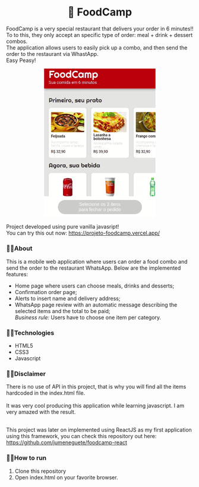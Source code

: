 <h1 align="center">🍝 FoodCamp</h1>

FoodCamp is a very special restaurant that delivers your order in 6 minutes!! <br/>
To to this, they only accept an specific type of order: meal + drink + dessert combos. <br>
The application allows users to easily pick up a combo, and then send the order to the restaurant via WhastApp. <br>
Easy Peasy!

<p align="center"><img width="300px" src="/assets/foodcampjs.gif" /></p>

Project developed using pure vanilla javasript! 
<br>
You can try this out now: https://projeto-foodcamp.vercel.app/

### 🔹🔹About

This is a mobile web application where users can order a food combo and send the order to the restaurant WhatsApp. Below are the implemented features:

- Home page where users can choose meals, drinks and desserts;
- Confirmation order page;
- Alerts to insert name and delivery address;
- WhatsApp page review with an automatic message describing the selected items and the total to be paid;<br>
  _Business rule:_ Users have to choose one item per category. 

### 🔹🔹Technologies
- HTML5
- CSS3
- Javascript

### 🔹🔹Disclaimer
There is no use of API in this project, that is why you will find all the items hardcoded in the index.html file. <br><br>
It was very cool producing this application while learning javascript. I am very amazed with the result.<br> <br>

This project was later on implemented using ReactJS as my first application using this framework, you can check this repository out here: https://github.com/jumeneguete/foodcamp-react

### 🔹🔹How to run

1. Clone this repository
2. Open index.html on your favorite browser.
